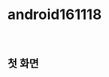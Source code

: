 # android161118
<br>
<h2>첫 화면</h2>
<a href = 'https://github.com/inhatc/android161118/blob/master/app/pics/Screenshot_1479453412.png?raw=true' width = 200></a>
<br>
